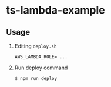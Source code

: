 # ts-lambda-example

## Usage

1. Editing `deploy.sh`

   ```
   AWS_LAMBDA_ROLE= ...
   ```

2. Run deploy command

   ```
   $ npm run deploy
   ```

